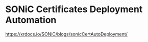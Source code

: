 # SONiC Certificates Deployment Automation

<https://xrdocs.io/SONiC/blogs/sonicCertAutoDeployment/>
